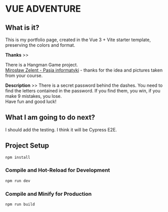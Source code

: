 # VUE ADVENTURE

## What is it?

This is my portfolio page, created in the Vue 3 + Vite starter template, preserving the colors and format.

**Thanks** >>

There is a Hangman Game project.<br>
[Mirosław Zelent - Pasja informatyki](https://www.youtube.com/watch?v=9FVtiJHFCSU) - thanks for the idea and pictures taken from your course.

**Description** >>
There is a secret password behind the dashes. You need to find the letters contained in the password. If you find them, you win, if you make 9 mistakes, you lose.<br>
Have fun and good luck!

## What I am going to do next?

I should add the testing. I think it will be Cypress E2E.

## Project Setup

```sh
npm install
```

### Compile and Hot-Reload for Development

```sh
npm run dev
```

### Compile and Minify for Production

```sh
npm run build
```
